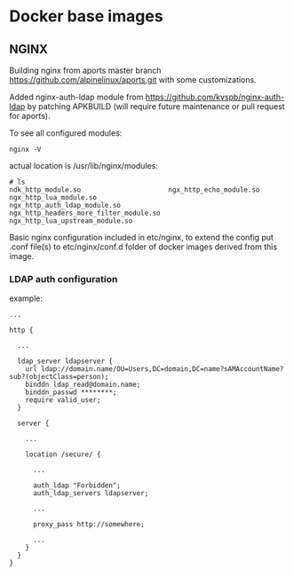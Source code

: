 # Docker base images

## NGINX

Building nginx from aports master branch
https://github.com/alpinelinux/aports.git with some customizations.

Added nginx-auth-ldap module from https://github.com/kvspb/nginx-auth-ldap
by patching APKBUILD (will require future maintenance or pull request for aports).

To see all configured modules:

```
nginx -V
```

actual location is /usr/lib/nginx/modules:

```
# ls
ndk_http_module.so                      ngx_http_echo_module.so                 ngx_http_lua_module.so
ngx_http_auth_ldap_module.so            ngx_http_headers_more_filter_module.so  ngx_http_lua_upstream_module.so
```

Basic nginx configuration included in etc/nginx,
to extend the config put .conf file(s) to etc/nginx/conf.d
folder of docker images derived from this image.

### LDAP auth configuration

example:

```
...

http {

  ...

  ldap_server ldapserver {
    url ldap://domain.name/OU=Users,DC=domain,DC=name?sAMAccountName?sub?(objectClass=person);
    binddn ldap_read@domain.name;
    binddn_passwd ********;
    require valid_user;
  }

  server {

    ...

    location /secure/ {

      ...

      auth_ldap "Forbidden";
      auth_ldap_servers ldapserver;

      ...

      proxy_pass http://somewhere;

      ...
    }
  }
}
```
